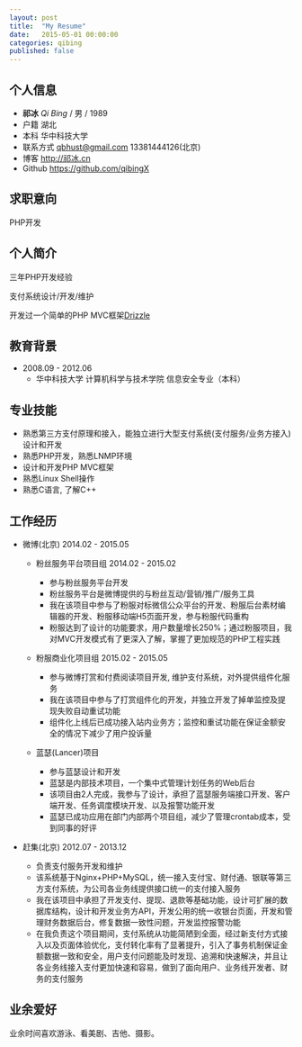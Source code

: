 ```yaml
---
layout: post
title:  "My Resume"
date:   2015-05-01 00:00:00
categories: qibing
published: false
---
```


## 个人信息

- **祁冰** *Qi Bing* / 男 / 1989
- 户籍 湖北
- 本科 华中科技大学
- 联系方式 <qbhust@gmail.com> 13381444126(北京) 
- 博客 <http://祁冰.cn>
- Github <https://github.com/qibingX>

## 求职意向

PHP开发

## 个人简介

三年PHP开发经验

支付系统设计/开发/维护

开发过一个简单的PHP MVC框架[Drizzle](https://github.com/qibingX/drizzle)

## 教育背景

- 2008.09 - 2012.06
  - 华中科技大学 计算机科学与技术学院 信息安全专业（本科）

## 专业技能

- 熟悉第三方支付原理和接入，能独立进行大型支付系统(支付服务/业务方接入)设计和开发
- 熟悉PHP开发，熟悉LNMP环境
- 设计和开发PHP MVC框架
- 熟悉Linux Shell操作
- 熟悉C语言, 了解C++

## 工作经历

- 微博(北京) 2014.02 - 2015.05
  - 粉丝服务平台项目组 2014.02 - 2015.02
    - 参与粉丝服务平台开发
    - 粉丝服务平台是微博提供的与粉丝互动/营销/推广/服务工具
    - 我在该项目中参与了粉服对标微信公众平台的开发、粉服后台素材编辑器的开发、粉服移动端H5页面开发，参与粉服代码重构
    - 粉服达到了设计的功能要求，用户数量增长250%；通过粉服项目，我对MVC开发模式有了更深入了解，掌握了更加规范的PHP工程实践

  - 粉服商业化项目组 2015.02 - 2015.05
    - 参与微博打赏和付费阅读项目开发, 维护支付系统，对外提供组件化服务
    - 我在该项目中参与了打赏组件化的开发，并独立开发了掉单监控及提现失败自动重试功能
    - 组件化上线后已成功接入站内业务方；监控和重试功能在保证金额安全的情况下减少了用户投诉量

  - 蓝瑟(Lancer)项目
    - 参与蓝瑟设计和开发
    - 蓝瑟是内部技术项目，一个集中式管理计划任务的Web后台
    - 该项目由2人完成，我参与了设计，承担了蓝瑟服务端接口开发、客户端开发、任务调度模块开发、以及报警功能开发
    - 蓝瑟已成功应用在部门内部两个项目组，减少了管理crontab成本，受到同事的好评

- 赶集(北京) 2012.07 - 2013.12
  - 负责支付服务开发和维护
  - 该系统基于Nginx+PHP+MySQL，统一接入支付宝、财付通、银联等第三方支付系统，为公司各业务线提供接口统一的支付接入服务
  - 我在该项目中承担了开发支付、提现、退款等基础功能，设计可扩展的数据库结构，设计和开发业务方API，开发公用的统一收银台页面，开发和管理财务数据后台，修复数据一致性问题，开发监控报警功能
  - 在我负责这个项目期间，支付系统从功能简陋到全面，经过新支付方式接入以及页面体验优化，支付转化率有了显著提升，引入了事务机制保证金额数据一致和安全，用户支付问题能及时发现、追溯和快速解决，并且让各业务线接入支付更加快速和容易，做到了面向用户、业务线开发者、财务的支付服务

## 业余爱好

业余时间喜欢游泳、看美剧、吉他、摄影。

